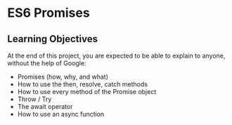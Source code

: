 # ES6 Promises

## Learning Objectives

At the end of this project, you are expected to be able to explain to anyone, without the help of Google:

-   Promises (how, why, and what)
-   How to use the then, resolve, catch methods
-   How to use every method of the Promise object
-   Throw / Try
-   The await operator
-   How to use an async function
